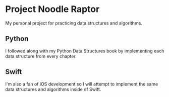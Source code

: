 # Project Noodle Raptor
My personal project for practicing data structures and algorithms.

## Python
I followed along with my Python Data Structures book by implementing each data structure from every chapter.

## Swift
I'm also a fan of iOS development so I will attempt to implement the same data structures and algorithms inside of Swift.
